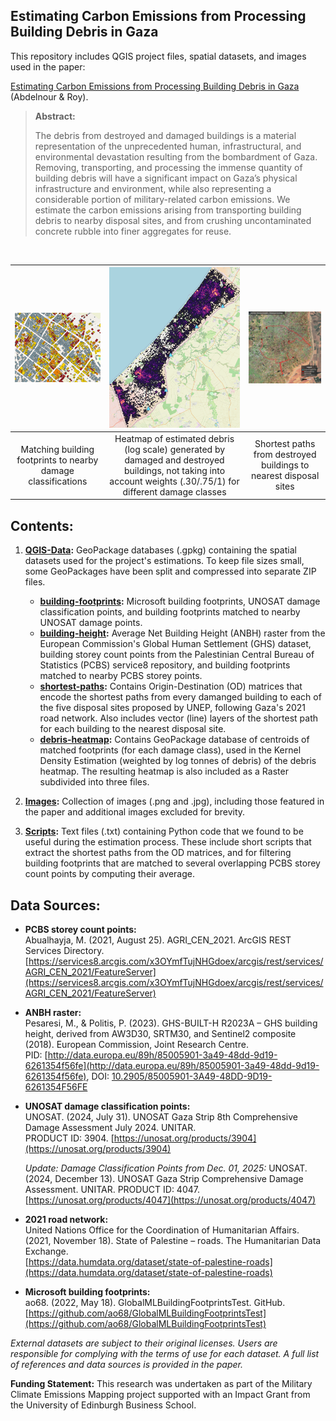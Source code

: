 ## Estimating Carbon Emissions from Processing Building Debris in Gaza

This repository includes QGIS project files, spatial datasets, and images used in the paper:

[Estimating Carbon Emissions from Processing Building Debris in Gaza](https://www.researchgate.net/publication/383876523_Estimating_Carbon_Emissions_from_Processing_Building_Debris_in_Gaza) 
 (Abdelnour & Roy).

> **Abstract:**
> 
> The debris from destroyed and damaged buildings is a material representation of the unprecedented human, infrastructural, and environmental devastation resulting from the bombardment of Gaza. Removing, transporting, and processing the immense quantity of building debris will have a significant impact on Gaza’s physical infrastructure and environment, while also representing a considerable portion of military-related carbon emissions. We estimate the carbon emissions arising from transporting building debris to nearby disposal sites, and from crushing uncontaminated concrete rubble into finer aggregates for reuse.

<br>

| <img src="https://github.com/NetworkGestalt/Gaza-Debris-Emissions/blob/main/Images/damage_class_inheritance2.png" width="300"/> | <img src="https://github.com/NetworkGestalt/Gaza-Debris-Emissions/blob/main/Images/debris_heatmap_dec1.png" width="300"/> | <img src="https://github.com/NetworkGestalt/Gaza-Debris-Emissions/blob/main/Images/shortest_path_hybrid.jpg" width="300"/> |
|:----------------------------------------------------------------------------------------------------:|:----------------------------------------------------------------------------------------------------:|:--------------------------------------------------------------------------------------------------:|
| Matching building footprints to nearby damage classifications | Heatmap of estimated debris (log scale) generated by damaged and destroyed buildings, not taking into account weights (.30/.75/1) for different damage classes | Shortest paths from destroyed buildings to nearest disposal sites |

## Contents:

1. **[QGIS-Data](https://github.com/NetworkGestalt/Gaza-Debris-Carbon-Emissions/tree/main/QGIS-Data):** GeoPackage databases (.gpkg) containing the spatial datasets used for the project's estimations. To keep file sizes small, some GeoPackages have been split and compressed into separate ZIP files.
   - **[building-footprints](https://github.com/NetworkGestalt/Gaza-Debris-Carbon-Emissions/tree/main/QGIS-Data/building-footprints):** Microsoft building footprints, UNOSAT damage classification points, and building footprints matched to nearby UNOSAT damage points.
   - **[building-height](https://github.com/NetworkGestalt/Gaza-Debris-Carbon-Emissions/tree/main/QGIS-Data/building-height):** Average Net Building Height (ANBH) raster from the European Commission's Global Human Settlement (GHS) dataset, building storey count points from the Palestinian Central Bureau of Statistics (PCBS) service8 repository, and building footprints matched to nearby PCBS storey points.
   - **[shortest-paths](https://github.com/NetworkGestalt/Gaza-Debris-Carbon-Emissions/tree/main/QGIS-Data/shortest-paths):** Contains Origin-Destination (OD) matrices that encode the shortest paths from every damanged building to each of the five disposal sites proposed by UNEP, following Gaza's 2021 road network. Also includes vector (line) layers of the shortest path for each building to the nearest disposal site.
   - **[debris-heatmap](https://github.com/NetworkGestalt/Gaza-Debris-Carbon-Emissions/blob/main/QGIS-Data/debris-heatmap):** Contains GeoPackage database of centroids of matched footprints (for each damage class), used in the Kernel Density Estimation (weighted by log tonnes of debris) of the debris heatmap. The resulting heatmap is also included as a Raster subdivided into three files. 
   
2. **[Images](https://github.com/NetworkGestalt/Gaza-Debris-Carbon-Emissions/tree/main/Images):** Collection of images (.png and .jpg), including those featured in the paper and additional images excluded for brevity.
   
3. **[Scripts](https://github.com/NetworkGestalt/Gaza-Debris-Carbon-Emissions/tree/main/Scripts):** Text files (.txt) containing Python code that we found to be useful during the estimation process. These include short scripts that extract the shortest paths from the OD matrices, and for filtering building footprints that are matched to several overlapping PCBS storey count points by computing their average.

## Data Sources:
- **PCBS storey count points:**  
  Abualhayja, M. (2021, August 25). AGRI_CEN_2021. ArcGIS REST Services Directory.  
  [https://services8.arcgis.com/x3OYmfTujNHGdoex/arcgis/rest/services/AGRI_CEN_2021/FeatureServer](https://services8.arcgis.com/x3OYmfTujNHGdoex/arcgis/rest/services/AGRI_CEN_2021/FeatureServer)

- **ANBH raster:**  
  Pesaresi, M., & Politis, P. (2023). GHS-BUILT-H R2023A – GHS building height, derived from AW3D30, SRTM30, and Sentinel2 composite (2018). European Commission, Joint Research Centre.  
  PID: [http://data.europa.eu/89h/85005901-3a49-48dd-9d19-6261354f56fe](http://data.europa.eu/89h/85005901-3a49-48dd-9d19-6261354f56fe), DOI: [10.2905/85005901-3A49-48DD-9D19-6261354F56FE](https://doi.org/10.2905/85005901-3A49-48DD-9D19-6261354F56FE)

- **UNOSAT damage classification points:**  
  UNOSAT. (2024, July 31). UNOSAT Gaza Strip 8th Comprehensive Damage Assessment July 2024. UNITAR.  
  PRODUCT ID: 3904. [https://unosat.org/products/3904](https://unosat.org/products/3904)

  *Update: Damage Classification Points from Dec. 01, 2025:* UNOSAT. (2024, December 13). UNOSAT Gaza Strip Comprehensive Damage Assessment. UNITAR. PRODUCT ID: 4047. [https://unosat.org/products/4047](https://unosat.org/products/4047) 

- **2021 road network:**  
  United Nations Office for the Coordination of Humanitarian Affairs. (2021, November 18). State of Palestine – roads. The Humanitarian Data Exchange.  
  [https://data.humdata.org/dataset/state-of-palestine-roads](https://data.humdata.org/dataset/state-of-palestine-roads)

- **Microsoft building footprints:**  
  ao68. (2022, May 18). GlobalMLBuildingFootprintsTest. GitHub.  
  [https://github.com/ao68/GlobalMLBuildingFootprintsTest](https://github.com/ao68/GlobalMLBuildingFootprintsTest)

_External datasets are subject to their original licenses. Users are responsible for complying with the terms of use for each dataset. A full list of references and data sources is provided in the paper._

**Funding Statement:** This research was undertaken as part of the Military Climate Emissions Mapping project supported with an Impact Grant from the University of Edinburgh Business School.
